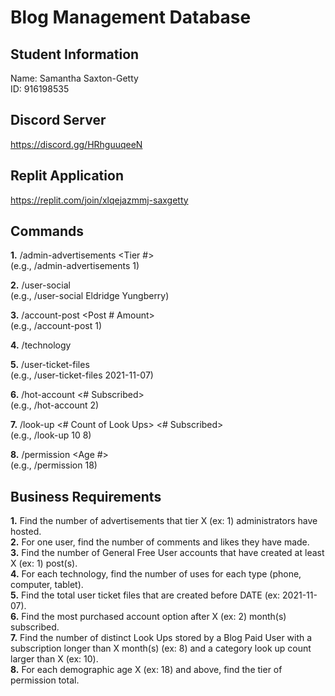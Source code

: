 # Blog Management Database

## Student Information
Name: Samantha Saxton-Getty  
ID: 916198535

## Discord Server
https://discord.gg/HRhguuqeeN

## Replit Application
https://replit.com/join/xlqejazmmj-saxgetty

## Commands
**1.** /admin-advertisements <Tier #>  
(e.g., /admin-advertisements 1)

**2.** /user-social <First Name> <Last Name>  
(e.g., /user-social Eldridge Yungberry)

**3.** /account-post <Post # Amount>  
(e.g., /account-post 1)

**4.** /technology

**5.** /user-ticket-files <Date>  
(e.g., /user-ticket-files 2021-11-07)

**6.** /hot-account <# Subscribed>  
(e.g., /hot-account 2)

**7.** /look-up <# Count of Look Ups> <# Subscribed>  
(e.g., /look-up 10 8)

**8.** /permission <Age #>  
(e.g., /permission 18)

## Business Requirements
**1.** Find the number of advertisements that tier X (ex: 1) administrators have hosted.  
**2.** For one user, find the number of comments and likes they have made.    
**3.** Find the number of General Free User accounts that have created at least X (ex: 1) post(s).    
**4.** For each technology, find the number of uses for each type (phone, computer, tablet).   
**5.** Find the total user ticket files that are created before DATE (ex: 2021-11-07).    
**6.** Find the most purchased account option after X (ex: 2) month(s) subscribed.   
**7.** Find the number of distinct Look Ups stored by a Blog Paid User with a subscription longer than X month(s) (ex: 8) and a category look up count larger than X (ex: 10).    
**8.** For each demographic age X (ex: 18) and above, find the tier of permission total.  
